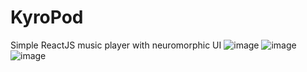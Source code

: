# KyroPod
Simple ReactJS music player with neuromorphic UI
![image](https://github.com/user-attachments/assets/69a0798b-51cd-490f-8e17-977a7854524d)
![image](https://github.com/user-attachments/assets/6c86deee-b7f9-4ec3-834d-36aacd5e9cae)
![image](https://github.com/user-attachments/assets/08ebfbc8-2946-4a42-bd05-d67a831fd5d5)
